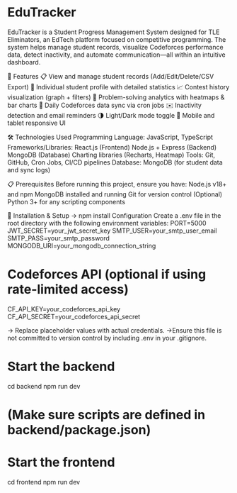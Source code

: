 # EduTracker
EduTracker is a Student Progress Management System designed for TLE Eliminators, an EdTech platform focused on competitive programming. The system helps manage student records, visualize Codeforces performance data, detect inactivity, and automate communication—all within an intuitive dashboard.

🚀 Features
📋 View and manage student records (Add/Edit/Delete/CSV Export)
👤 Individual student profile with detailed statistics
📈 Contest history visualization (graph + filters)
🧠 Problem-solving analytics with heatmaps & bar charts
🔄 Daily Codeforces data sync via cron jobs
✉️ Inactivity detection and email reminders
🌗 Light/Dark mode toggle
📱 Mobile and tablet responsive UI


🛠️ Technologies Used
Programming Language: JavaScript, TypeScript
Frameworks/Libraries:
React.js (Frontend)
Node.js + Express (Backend)
MongoDB (Database)
Charting libraries (Recharts, Heatmap)
Tools: Git, GitHub, Cron Jobs, CI/CD pipelines
Database: MongoDB (for student data and sync logs)

📋 Prerequisites
Before running this project, ensure you have:
Node.js v18+ and npm
MongoDB installed and running
Git for version control
(Optional) Python 3+ for any scripting components

🔧 Installation & Setup
 -> npm install
Configuration
   Create a .env file in the root directory with the following environment variables:
PORT=5000
JWT_SECRET=your_jwt_secret_key
SMTP_USER=your_smtp_user_email
SMTP_PASS=your_smtp_password
MONGODB_URI=your_mongodb_connection_string

# Codeforces API (optional if using rate-limited access)
CF_API_KEY=your_codeforces_api_key
CF_API_SECRET=your_codeforces_api_secret

-> Replace placeholder values with actual credentials.
->Ensure this file is not committed to version control by including .env in your .gitignore.


# Start the backend
cd backend
npm run dev
# (Make sure scripts are defined in backend/package.json)

# Start the frontend
cd frontend
npm run dev



